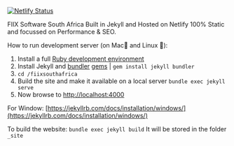 
[![Netlify Status](https://api.netlify.com/api/v1/badges/219770cb-e0ad-4ef2-9556-eaf83837641a/deploy-status)](https://app.netlify.com/sites/eager-pike-5cf3e9/deploys)

FIIX Software South Africa
Built in Jekyll and Hosted on Netlify
100% Static and focussed on Performance & SEO.

How to run development server (on Mac🍎 and Linux 🐧):

1.  Install a full  [Ruby development environment](https://jekyllrb.com/docs/installation/)
2. Install Jekyll and [bundler](https://jekyllrb.com/docs/ruby-101/#bundler)  [gems](https://jekyllrb.com/docs/ruby-101/#gems) | `gem install jekyll bundler`
3. `cd /fiixsouthafrica` 
4. Build the site and make it available on a local server `bundle exec jekyll serve`
5. Now browse to  [http://localhost:4000](http://localhost:4000/)

For Window: [https://jekyllrb.com/docs/installation/windows/](https://jekyllrb.com/docs/installation/windows/)

To build the website:
 `bundle exec jekyll build`
 It will be stored in the folder `_site`
